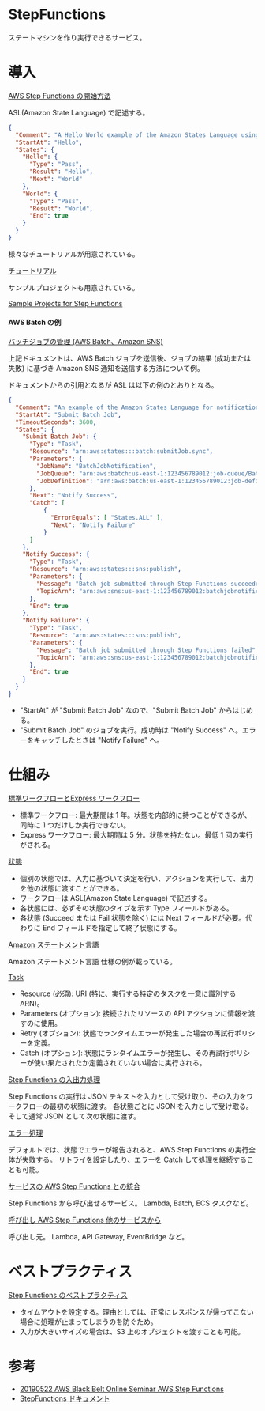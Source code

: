 
# StepFunctions

ステートマシンを作り実行できるサービス。



# 導入

[AWS Step Functions の開始方法](https://docs.aws.amazon.com/ja_jp/step-functions/latest/dg/getting-started.html)

ASL(Amazon State Language) で記述する。
```json
{
  "Comment": "A Hello World example of the Amazon States Language using Pass states",
  "StartAt": "Hello",
  "States": {
    "Hello": {
      "Type": "Pass",
      "Result": "Hello",
      "Next": "World"
    },
    "World": {
      "Type": "Pass",
      "Result": "World",
      "End": true
    }
  }
}
```

様々なチュートリアルが用意されている。

[チュートリアル](https://docs.aws.amazon.com/ja_jp/step-functions/latest/dg/tutorials.html)

サンプルプロジェクトも用意されている。

[Sample Projects for Step Functions](https://docs.aws.amazon.com/ja_jp/step-functions/latest/dg/create-sample-projects.html)

#### AWS Batch の例

[バッチジョブの管理 (AWS Batch、Amazon SNS)](https://docs.aws.amazon.com/ja_jp/step-functions/latest/dg/batch-job-notification.html)

上記ドキュメントは、AWS Batch ジョブを送信後、ジョブの結果 (成功または失敗) に基づき Amazon SNS 通知を送信する方法について例。

ドキュメントからの引用となるが ASL は以下の例のとおりとなる。
```json
{
  "Comment": "An example of the Amazon States Language for notification on an AWS Batch job completion",
  "StartAt": "Submit Batch Job",
  "TimeoutSeconds": 3600,
  "States": {
    "Submit Batch Job": {
      "Type": "Task",
      "Resource": "arn:aws:states:::batch:submitJob.sync",
      "Parameters": {
        "JobName": "BatchJobNotification",
        "JobQueue": "arn:aws:batch:us-east-1:123456789012:job-queue/BatchJobQueue-7049d367474b4dd",
        "JobDefinition": "arn:aws:batch:us-east-1:123456789012:job-definition/BatchJobDefinition-74d55ec34c4643c:1"
      },
      "Next": "Notify Success",
      "Catch": [
          {
            "ErrorEquals": [ "States.ALL" ],
            "Next": "Notify Failure"
          }
      ]
    },
    "Notify Success": {
      "Type": "Task",
      "Resource": "arn:aws:states:::sns:publish",
      "Parameters": {
        "Message": "Batch job submitted through Step Functions succeeded",
        "TopicArn": "arn:aws:sns:us-east-1:123456789012:batchjobnotificatiointemplate-SNSTopic-1J757CVBQ2KHM"
      },
      "End": true
    },
    "Notify Failure": {
      "Type": "Task",
      "Resource": "arn:aws:states:::sns:publish",
      "Parameters": {
        "Message": "Batch job submitted through Step Functions failed",
        "TopicArn": "arn:aws:sns:us-east-1:123456789012:batchjobnotificatiointemplate-SNSTopic-1J757CVBQ2KHM"
      },
      "End": true
    }
  }
}
```

* "StartAt" が "Submit Batch Job" なので、"Submit Batch Job" からはじめる。
* "Submit Batch Job" のジョブを実行。成功時は "Notify Success" へ。エラーをキャッチしたときは "Notify Failure" へ。



# 仕組み

[標準ワークフローとExpress ワークフロー](https://docs.aws.amazon.com/ja_jp/step-functions/latest/dg/concepts-standard-vs-express.html)

* 標準ワークフロー: 最大期間は 1 年。状態を内部的に持つことができるが、同時に 1 つだけしか実行できない。
* Express ワークフロー: 最大期間は 5 分。状態を持たない。最低 1 回の実行がされる。

[状態](https://docs.aws.amazon.com/ja_jp/step-functions/latest/dg/concepts-states.html)

* 個別の状態では、入力に基づいて決定を行い、アクションを実行して、出力を他の状態に渡すことができる。
* ワークフローは ASL(Amazon State Language) で記述する。
* 各状態には、必ずその状態のタイプを示す Type フィールドがある。
* 各状態 (Succeed または Fail 状態を除く) には Next フィールドが必要。代わりに End フィールドを指定して終了状態にする。

[Amazon ステートメント言語](https://docs.aws.amazon.com/ja_jp/step-functions/latest/dg/concepts-amazon-states-language.html)

Amazon ステートメント言語 仕様の例が載っている。

[Task](https://docs.aws.amazon.com/ja_jp/step-functions/latest/dg/amazon-states-language-task-state.html)

* Resource (必須): URI (特に、実行する特定のタスクを一意に識別する ARN)。
* Parameters (オプション): 接続されたリソースの API アクションに情報を渡すのに使用。
* Retry (オプション): 状態でランタイムエラーが発生した場合の再試行ポリシーを定義。
* Catch (オプション): 状態にランタイムエラーが発生し、その再試行ポリシーが使い果たされたか定義されていない場合に実行される。



[Step Functions の入出力処理](https://docs.aws.amazon.com/ja_jp/step-functions/latest/dg/concepts-input-output-filtering.html)

Step Functions の実行は JSON テキストを入力として受け取り、その入力をワークフローの最初の状態に渡す。
各状態ごとに JSON を入力として受け取る。
そして通常 JSON として次の状態に渡す。

[エラー処理](https://docs.aws.amazon.com/ja_jp/step-functions/latest/dg/concepts-error-handling.html)

デフォルトでは、状態でエラーが報告されると、AWS Step Functions の実行全体が失敗する。
リトライを設定したり、エラーを Catch して処理を継続することも可能。

[サービスの AWS Step Functions との統合](https://docs.aws.amazon.com/ja_jp/step-functions/latest/dg/concepts-service-integrations.html)

Step Functions から呼び出せるサービス。
Lambda, Batch, ECS タスクなど。

[呼び出し AWS Step Functions 他のサービスから](https://docs.aws.amazon.com/ja_jp/step-functions/latest/dg/concepts-invoke-sfn.html)

呼び出し元。
Lambda, API Gateway, EventBridge など。



# ベストプラクティス

[Step Functions のベストプラクティス](https://docs.aws.amazon.com/ja_jp/step-functions/latest/dg/sfn-best-practices.html)

* タイムアウトを設定する。理由としては、正常にレスポンスが帰ってこない場合に処理が止まってしまうのを防ぐため。
* 入力が大きいサイズの場合は、S3 上のオブジェクトを渡すことも可能。



# 参考

* [20190522 AWS Black Belt Online Seminar AWS Step Functions](https://www.slideshare.net/AmazonWebServicesJapan/20190522-aws-black-belt-online-seminar-aws-step-functions)
* [StepFunctions ドキュメント](https://docs.aws.amazon.com/ja_jp/step-functions/latest/dg/welcome.html)


